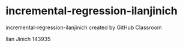 # incremental-regression-ilanjinich
incremental-regression-ilanjinich created by GitHub Classroom

Ilan Jinich
143935
